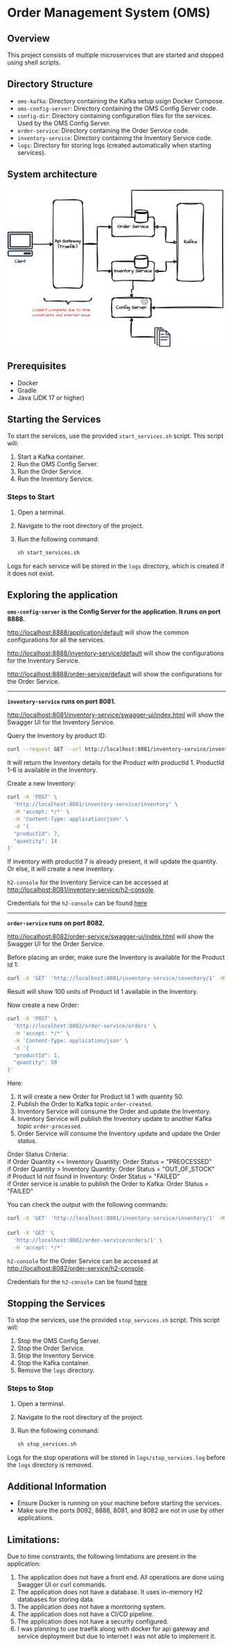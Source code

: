 # Order Management System (OMS)

## Overview

This project consists of multiple microservices that are started and stopped using shell scripts.

## Directory Structure

- `oms-kafka`: Directory containing the Kafka setup usign Docker Compose.
- `oms-config-server`: Directory containing the OMS Config Server code.
- `config-dir`: Directory containing configuration files for the services. Used by the OMS Config Server.
- `order-service`: Directory containing the Order Service code.
- `inventory-service`: Directory containing the Inventory Service code.
- `logs`: Directory for storing logs (created automatically when starting services).

## System architecture

![System Architecture](./SystemArchitechture.drawio.svg)

## Prerequisites

- Docker
- Gradle
- Java (JDK 17 or higher)

## Starting the Services

To start the services, use the provided `start_services.sh` script. This script will:

1. Start a Kafka container.
2. Run the OMS Config Server.
3. Run the Order Service.
4. Run the Inventory Service.

### Steps to Start

1. Open a terminal.
2. Navigate to the root directory of the project.
3. Run the following command:

   ```sh
   sh start_services.sh
   ```

Logs for each service will be stored in the `logs` directory, which is created if it does not exist.

## Exploring the application

**`oms-config-server` is the Config Server for the application. It runs on port 8888.**

[http://localhost:8888/application/default](http://localhost:8888/application/default) will show the common configurations for all the services.

[http://localhost:8888/inventory-service/default](http://localhost:8888/inventory-service/default) will show the configurations for the Inventory Service.

[http://localhost:8888/order-service/default](http://localhost:8888/order-service/default) will show the configurations for the Order Service.

---

**`inventory-service` runs on port 8081.**

[http://localhost:8081/inventory-service/swagger-ui/index.html](http://localhost:8081/inventory-service/swagger-ui/index.html) will show the Swagger UI for the Inventory Service.

Query the Inventory by product ID:

```sh
curl --request GET --url http://localhost:8081/inventory-service/inventory/1
```

It will return the Inventory details for the Product with productId 1. ProductId 1-6 is available in the Inventory.

Create a new Inventory:

```sh
curl -X 'POST' \
  'http://localhost:8081/inventory-service/inventory' \
  -H 'accept: */*' \
  -H 'Content-Type: application/json' \
  -d '{
  "productId": 7,
  "quantity": 14
}'
```

If inventory with productId 7 is already present, it will update the quantity. Or else, it will create a new inventory.

`h2-console` for the Inventory Service can be accessed at [http://localhost:8081/inventory-service/h2-console](http://localhost:8081/inventory-service/h2-console).

Credentials for the `h2-console` can be found [here](http://localhost:8888/inventory-service/default)

---

**`order-service` runs on port 8082.**

[http://localhost:8082/order-service/swagger-ui/index.html](http://localhost:8082/order-service/swagger-ui/index.html) will show the Swagger UI for the Order Service.

Before placing an order, make sure the Inventory is available for the Product Id 1:

```sh
curl -X 'GET' 'http://localhost:8081/inventory-service/inventory/1' -H 'accept: */*'
```

Result will show 100 units of Product Id 1 available in the Inventory.

Now create a new Order:

```sh
curl -X 'POST' \
  'http://localhost:8082/order-service/orders' \
  -H 'accept: */*' \
  -H 'Content-Type: application/json' \
  -d '{
  "productId": 1,
  "quantity": 50
}'
```

Here:

1. It will create a new Order for Product Id 1 with quantity 50.
2. Publish the Order to Kafka topic `order-created`.
3. Inventory Service will consume the Order and update the Inventory.
4. Inventory Service will publish the Inventory update to another Kafka topic `order-processed`.
5. Order Service will consume the Inventory update and update the Order status.

Order Status Criteria:  
if Order Quantity <= Inventory Quantity: Order Status = "PREOCESSED"  
if Order Quantity > Inventory Quantity: Order Status = "OUT_OF_STOCK"  
if Product Id not found in Inventory: Order Status = "FAILED"  
if Order service is unable to publish the Order to Kafka: Order Status = "FAILED"

You can check the output with the following commands:

```sh
curl -X 'GET' 'http://localhost:8081/inventory-service/inventory/1' -H 'accept: */*'

curl -X 'GET' \
  'http://localhost:8082/order-service/orders/1' \
  -H 'accept: */*'

```

`h2-console` for the Order Service can be accessed at [http://localhost:8082/order-service/h2-console](http://localhost:8082/order-service/h2-console).

Credentials for the `h2-console` can be found [here](http://localhost:8888/order-service/default)

## Stopping the Services

To stop the services, use the provided `stop_services.sh` script. This script will:

1. Stop the OMS Config Server.
2. Stop the Order Service.
3. Stop the Inventory Service.
4. Stop the Kafka container.
5. Remove the `logs` directory.

### Steps to Stop

1. Open a terminal.
2. Navigate to the root directory of the project.
3. Run the following command:

   ```sh
   sh stop_services.sh
   ```

Logs for the stop operations will be stored in `logs/stop_services.log` before the `logs` directory is removed.

## Additional Information

- Ensure Docker is running on your machine before starting the services.
- Make sure the ports 9092, 8888, 8081, and 8082 are not in use by other applications.

## Limitations:

Due to time constraints, the following limitations are present in the application:

1. The application does not have a front end. All operations are done using Swagger UI or curl commands.
2. The application does not have a database. It uses in-memory H2 databases for storing data.
3. The application does not have a monitoring system.
4. The application does not have a CI/CD pipeline.
5. The application does not have a security configured.
6. I was planning to use traefik along with docker for api gateway and service deployment but due to internet I was not able to implement it.
